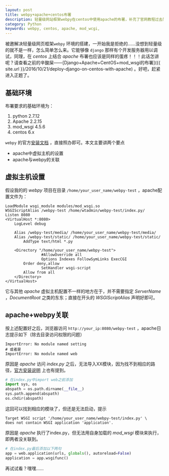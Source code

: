```yaml
---
layout: post
title: webpy+apache+centos布署
description: 轻量级网站框架webpy在centos中使用apache的布署，补充了官网教程过去简陋的问题
category: Python
keywords: webpy, centos, apache, mod_wcgi, 
---
```


被邀解决轻量级网页框架`webpy` 环境的搭建，一开始我是拒绝的……没想到轻量级的就不是一样，怎么简单怎么来。它能够像 `django` 那样有个开发服务器用以调试，同理，在 *centos* 上结合 *apache* 布署也应该是同样的蛋疼！！！此话怎讲呢？请查看之前的辛酸屎——[Django+Apache+CentOS+mod_wsgi的布署]({{ site.url }}/2016/10/21/deploy-django-on-centos-with-apache) 。好吧，赶紧进入正题了。

<!-- more -->

## 基础环境

布署要求的基础环境为：

1. python 2.7.12
2. Apache 2.2.15
3. mod_wsgi 4.5.6
4. centos 6.x

`webpy` 的官方[安装文档](http://webpy.org/install#apachemodwsgi) ，直接照办即可。本文主要讲两个要点

- apache中虚拟主机的设置
- apache与webpy的关联

## 虚拟主机设置

假设我的的 *webpy* 项目在目录 `/home/your_user_name/webpy-test` ，apache配置文件为：

```shell
LoadModule wsgi_module modules/mod_wsgi.so
WSGIScriptAlias /webpy-test /home/wtadmin/webpy-test/index.py/
Listen 8080
<VirtualHost *:8080>
    LogLevel debug
  
    Alias /webpy-test/media/ /home/your_user_name/webpy-test/media/
    Alias /webpy-test/static/ /home/your_user_name/webpy-test/static/
        AddType text/html *.py
  
    <Directory "/home/your_user_name/webpy-test">
                #AllowOverride all
                Options Indexes FollowSymLinks ExecCGI
        Order deny,allow
                SetHandler wsgi-script
        Allow from all
    </Directory>
</VirtualHost>
```

它与其他 *apache* 虚拟主机配置不一样的地方在于，并不需要指定 *ServerName* ，*DocumentRoot* 之类的东东；直接在开头的 *WSGIScriptAlias* 声明好即可。

## apache+webpy关联

按上述配置好之后，浏览器访问 `http://your_ip:8080/webpy-test` ，apache日志提示如下（除去目录访问权限的问题）

```shell
ImportError: No module named setting
# 或者是
ImportError: No module named web
```

原因是 *apache* 访问 *index.py* 之后，无法导入XX模块，因为找不到相应的路径，[官方安装说明](http://webpy.org/install#apachemodwsgi) 上也有提到。

```python
# 在index.py中import web之前添加
import sys, os
abspath = os.path.dirname(__file__)
sys.path.append(abspath)
os.chdir(abspath)
```

这回可以找到相应的模块了，但还是无法启动，提示

```shell
Target WSGI script '/home/your_user_name/webpy-test/index.py' \
does not contain WSGI application 'application'.
```

原因是 *apache* 执行了index.py，但无法用自身加载的 *mod_wsgi* 模块来执行，即两者没关联到。

```python
# 在index.py最后添加以下两句
app = web.application(urls, globals(), autoreload=False)
application = app.wsgifunc()
```

再试试看？嘿嘿……